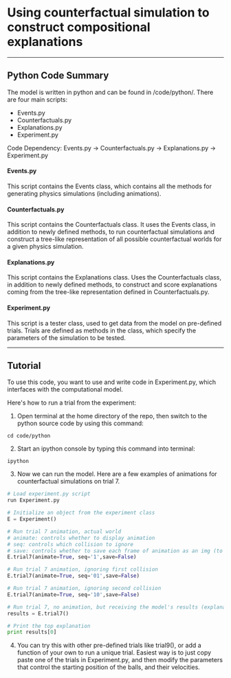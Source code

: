 # Using counterfactual simulation to construct compositional explanations
---
## Python Code Summary
The model is written in python and can be found in /code/python/. There are four main scripts:
- Events.py
- Counterfactuals.py
- Explanations.py
- Experiment.py
  
Code Dependency: Events.py -> Counterfactuals.py -> Explanations.py -> Experiment.py    

#### Events.py
This script contains the Events class, which contains all the methods for generating physics simulations (including animations).  
#### Counterfactuals.py
This script contains the Counterfactuals class. It uses the Events class, in addition to newly defined methods, to run counterfactual simulations and construct a tree-like representation of all possible counterfactual worlds for a given physics simulation.  
#### Explanations.py
This script contains the Explanations class. Uses the Counterfactuals class, in addition to newly defined methods, to construct and score explanations coming from the tree-like representation defined in Counterfactuals.py.
#### Experiment.py
This script is a tester class, used to get data from the model on pre-defined trials. Trials are defined as methods in the class, which specify the parameters of the simulation to be tested.  

---
## Tutorial
To use this code, you want to use and write code in Experiment.py, which interfaces with the computational model.  

Here's how to run a trial from the experiment:

1. Open terminal at the home directory of the repo, then switch to the python source code by using this command:
```
cd code/python
```
2. Start an ipython console by typing this command into terminal:
```
ipython
```
3. Now we can run the model. Here are a few examples of animations for counterfactual simulations on trial 7. 
```python
# Load experiment.py script
run Experiment.py

# Initialize an object from the experiment class
E = Experiment()

# Run trial 7 animation, actual world
# animate: controls whether to display animation
# seq: controls which collision to ignore
# save: controls whether to save each frame of animation as an img (to convert to video later)
E.trial7(animate=True, seq='1',save=False)

# Run trial 7 animation, ignoring first collision
E.trial7(animate=True, seq='01',save=False)

# Run trial 7 animation, ignoring second collision
E.trial7(animate=True, seq='10',save=False)

# Run trial 7, no animation, but receiving the model's results (explanations in order from best-worst)
results = E.trial7()

# Print the top explanation
print results[0]

```
4. You can try this with other pre-defined trials like trial9(), or add a function of your own to run a unique trial. Easiest way is to just copy paste one of the trials in Experiment.py, and then modify the parameters that control the starting position of the balls, and their velocities. 




